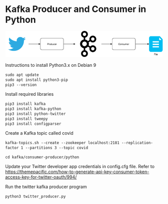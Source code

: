 # Kafka Producer and Consumer in Python

![Kafka Twitter](kafka-consumer-twitter.png)

Instructions to install Python3.x on Debian 9
```
sudo apt update
sudo apt install python3-pip
pip3 --version
```

Install required libraries
```
pip3 install kafka
pip3 install kafka-python
pip3 install python-twitter
pip3 install tweepy
pip3 install configparser
```

Create a Kafka topic called covid
```
kafka-topics.sh --create --zookeeper localhost:2181 --replication-factor 1 --partitions 3 --topic covid
```

```
cd kafka/consumer-producer/python
```
Update your Twitter developer app credentials in config.cfg file. Refer to https://themepacific.com/how-to-generate-api-key-consumer-token-access-key-for-twitter-oauth/994/

Run the twitter kafka producer program
```
python3 twitter_producer.py
```